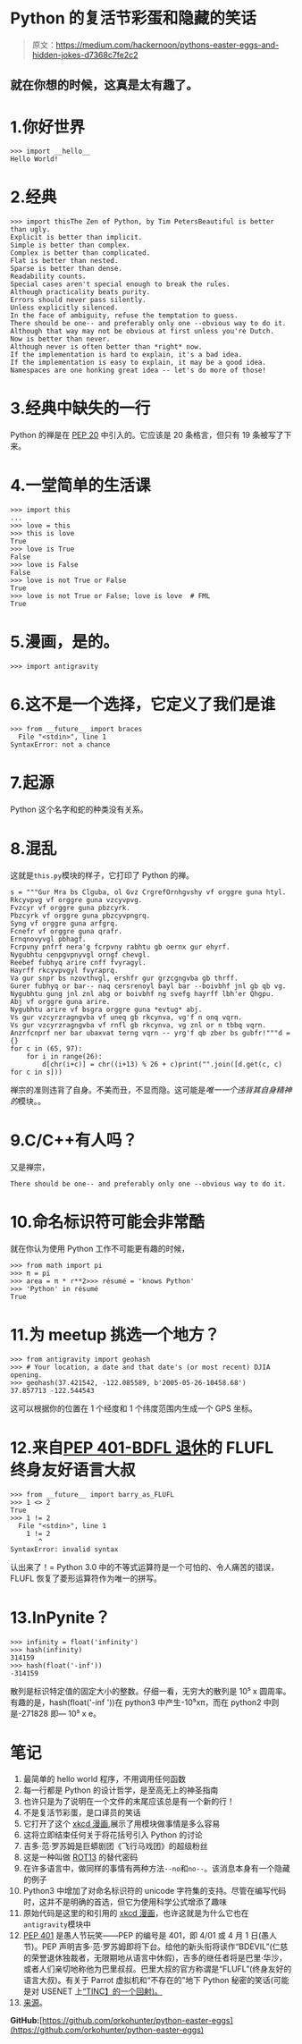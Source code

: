 # Python 的复活节彩蛋和隐藏的笑话

> 原文：<https://medium.com/hackernoon/pythons-easter-eggs-and-hidden-jokes-d7368c7fe2c2>

## 就在你想的时候，这真是太有趣了。

# 1.你好世界

```
>>> import __hello__
Hello World!
```

# 2.经典

```
>>> import thisThe Zen of Python, by Tim PetersBeautiful is better than ugly.
Explicit is better than implicit.
Simple is better than complex.
Complex is better than complicated.
Flat is better than nested.
Sparse is better than dense.
Readability counts.
Special cases aren't special enough to break the rules.
Although practicality beats purity.
Errors should never pass silently.
Unless explicitly silenced.
In the face of ambiguity, refuse the temptation to guess.
There should be one-- and preferably only one --obvious way to do it.
Although that way may not be obvious at first unless you're Dutch.
Now is better than never.
Although never is often better than *right* now.
If the implementation is hard to explain, it's a bad idea.
If the implementation is easy to explain, it may be a good idea.
Namespaces are one honking great idea -- let's do more of those!
```

# 3.经典中缺失的一行

Python 的禅是在 [PEP 20](https://www.python.org/dev/peps/pep-0020/#id2) 中引入的。它应该是 20 条格言，但只有 19 条被写了下来。

# 4.一堂简单的生活课

```
>>> import this
...
>>> love = this
>>> this is love
True
>>> love is True
False
>>> love is False
False
>>> love is not True or False
True
>>> love is not True or False; love is love  # FML
True
```

# 5.漫画，是的。

```
>>> import antigravity
```

# 6.这不是一个选择，它定义了我们是谁

```
>>> from __future__ import braces
  File "<stdin>", line 1
SyntaxError: not a chance
```

# 7.起源

Python 这个名字和蛇的种类没有关系。

# 8.混乱

这就是`this.py`模块的样子，它打印了 Python 的禅。

```
s = """Gur Mra bs Clguba, ol Gvz CrgrefOrnhgvshy vf orggre guna htyl.
Rkcyvpvg vf orggre guna vzcyvpvg.
Fvzcyr vf orggre guna pbzcyrk.
Pbzcyrk vf orggre guna pbzcyvpngrq.
Syng vf orggre guna arfgrq.
Fcnefr vf orggre guna qrafr.
Ernqnovyvgl pbhagf.
Fcrpvny pnfrf nera'g fcrpvny rabhtu gb oernx gur ehyrf.
Nygubhtu cenpgvpnyvgl orngf chevgl.
Reebef fubhyq arire cnff fvyragyl.
Hayrff rkcyvpvgyl fvyraprq.
Va gur snpr bs nzovthvgl, ershfr gur grzcgngvba gb thrff.
Gurer fubhyq or bar-- naq cersrenoyl bayl bar --boivbhf jnl gb qb vg.
Nygubhtu gung jnl znl abg or boivbhf ng svefg hayrff lbh'er Qhgpu.
Abj vf orggre guna arire.
Nygubhtu arire vf bsgra orggre guna *evtug* abj.
Vs gur vzcyrzragngvba vf uneq gb rkcynva, vg'f n onq vqrn.
Vs gur vzcyrzragngvba vf rnfl gb rkcynva, vg znl or n tbbq vqrn.
Anzrfcnprf ner bar ubaxvat terng vqrn -- yrg'f qb zber bs gubfr!"""d = {}
for c in (65, 97):
    for i in range(26):
        d[chr(i+c)] = chr((i+13) % 26 + c)print("".join([d.get(c, c) for c in s]))
```

禅宗的准则违背了自身。不美而丑，不显而隐。这可能是*唯一一个违背其自身精神的*模块。。

# 9.C/C++有人吗？

又是禅宗，

```
There should be one-- and preferably only one --obvious way to do it.
```

# 10.命名标识符可能会非常酷

就在你认为使用 Python 工作不可能更有趣的时候，

```
>>> from math import pi
>>> π = pi
>>> area = π * r**2>>> résumé = 'knows Python'
>>> 'Python' in résumé
True
```

# 11.为 meetup 挑选一个地方？

```
>>> from antigravity import geohash
>>> # Your location, a date and that date's (or most recent) DJIA opening.
>>> geohash(37.421542, -122.085589, b'2005-05-26-10458.68')
37.857713 -122.544543
```

这可以根据你的位置在 1 个经度和 1 个纬度范围内生成一个 GPS 坐标。

# 12.来自[PEP 401-BDFL 退休](https://www.python.org/dev/peps/pep-0401)的 FLUFL 终身友好语言大叔

```
>>> from __future__ import barry_as_FLUFL
>>> 1 <> 2
True
>>> 1 != 2
  File "<stdin>", line 1
    1 != 2
       ^
SyntaxError: invalid syntax
```

认出来了！= Python 3.0 中的不等式运算符是一个可怕的、令人痛苦的错误，FLUFL 恢复了菱形运算符作为唯一的拼写。

# 13.InPynite？

```
>>> infinity = float('infinity')
>>> hash(infinity)
314159
>>> hash(float('-inf'))
-314159
```

散列是标识特定值的固定大小的整数。仔细一看，无穷大的散列是 10⁵ x 圆周率。有趣的是，hash(float('-inf '))在 python3 中产生-10⁵xπ，而在 python2 中则是-271828 即— 10⁵ x e。

# 笔记

1.  最简单的 hello world 程序，不用调用任何函数
2.  每一行都是 Python 的设计哲学，是至高无上的神圣指南
3.  也许只是为了说明在一个文件的末尾应该总是有一个新的行！
4.  不是复活节彩蛋，是口译员的笑话
5.  它打开了这个 [xkcd 漫画](https://xkcd.com/353),展示了用模块做事情是多么容易
6.  这将立即结束任何关于将花括号引入 Python 的讨论
7.  吉多·范·罗苏姆是巨蟒剧团《飞行马戏团》的超级粉丝
8.  这是一种叫做 [ROT13](https://en.wikipedia.org/wiki/ROT13) 的替代密码
9.  在许多语言中，做同样的事情有两种方法`--no`和`no--`。该消息本身有一个隐藏的例子
10.  Python3 中增加了对命名标识符的 unicode 字符集的支持。尽管在编写代码时，这并不是明确的首选，但它为使用科学公式增添了趣味
11.  原始代码是这里的和引用的 [xkcd 漫画](https://xkcd.com/426/)，也许这就是为什么它也在`antigravity`模块中
12.  [PEP 401](https://www.python.org/dev/peps/pep-0401/) 是愚人节玩笑——PEP 的编号是 401，即 4/01 或 4 月 1 日(愚人节)。PEP 声明吉多·范·罗苏姆即将下台。给他的新头衔将读作“BDEVIL”(仁慈的荣誉退休独裁者，无限期地从语言中休假)，吉多的继任者将是巴里·华沙，或者人们亲切地称他为巴里叔叔。巴里大叔的官方称谓是“FLUFL”(终身友好的语言大叔)。有关于 Parrot 虚拟机和“不存在的”地下 Python 秘密的笑话(可能是对 USENET 上[“TINC】的一个回射)。](https://en.wikipedia.org/wiki/There_Is_No_Cabal)
13.  [来源](https://www.reddit.com/r/Python/comments/6wrd8t/nice_lil_easter_egg_i_suppose/)。

**GitHub:**[https://github.com/orkohunter/python-easter-eggs](https://github.com/orkohunter/python-easter-eggs)